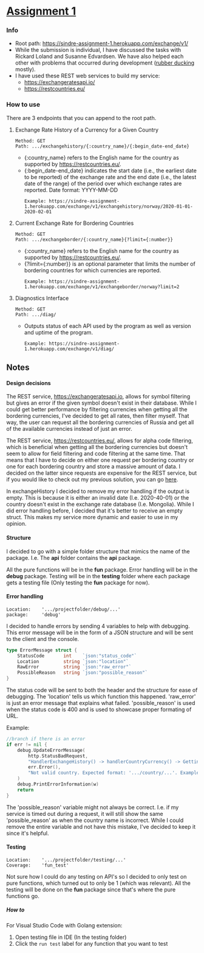 # [Assignment 1](https://git.gvk.idi.ntnu.no/course/prog2005/prog2005-2021/-/wikis/Assignment-1)

### Info
- Root path: https://sindre-assignment-1.herokuapp.com/exchange/v1/
- While the submission is individual, I have discussed the tasks with Rickard Loland and Susanne Edvardsen. We have also helped each other with problems that occurred during development ([rubber ducking](https://en.wikipedia.org/wiki/Rubber_duck_debugging) mostly).
- I have used these REST web services to build my service:
    - https://exchangeratesapi.io/
    - https://restcountries.eu/

### How to use

There are 3 endpoints that you can append to the root path.

1. Exchange Rate History of a Currency for a Given Country
    ```
    Method: GET
    Path: .../exchangehistory/{:country_name}/{:begin_date-end_date}
    ```
    - {:country_name} refers to the English name for the country as supported by https://restcountries.eu/.
    - {:begin_date-end_date} indicates the start date (i.e., the earliest date to be reported) of the exchange rate and the end date (i.e., the latest date of the range) of the period over which exchange rates are reported. Date format: YYYY-MM-DD
        ```
        Example: https://sindre-assignment-1.herokuapp.com/exchange/v1/exchangehistory/norway/2020-01-01-2020-02-01
        ```

2. Current Exchange Rate for Bordering Countries
    ```
    Method: GET
    Path: .../exchangeborder/{:country_name}{?limit={:number}}
    ```
    - {:country_name} refers to the English name for the country as supported by https://restcountries.eu/.
    - {?limit={:number}} is an optional parameter that limits the number of bordering countries for which currencies are reported.
        ```
        Example: https://sindre-assignment-1.herokuapp.com/exchange/v1/exchangeborder/norway?limit=2
        ```

3. Diagnostics Interface
    ```
    Method: GET
    Path: .../diag/
    ```
    - Outputs status of each API used by the program as well as version and uptime of the program.
        ```
        Example: https://sindre-assignment-1.herokuapp.com/exchange/v1/diag/
        ```

## Notes

#### Design decisions

The REST service, https://exchangeratesapi.io, allows for symbol filtering but gives an error if the given symbol doesn't exist in their database. While I could get better performance by filtering currencies when getting all the bordering currencies, I've decided to get all rates, then filter myself. That way, the user can request all the bordering currencies of Russia and get all of the available currencies instead of just an error.

The REST service, https://restcountries.eu/, allows for alpha code filtering, which is beneficial when getting all the bordering currencies but doesn't seem to allow for field filtering and code filtering at the same time. That means that I have to decide on either one request per bordering country or one for each bordering country and store a massive amount of data. I decided on the latter since requests are expensive for the REST service, but if you would like to check out my previous solution, you can go [here](https://git.gvk.idi.ntnu.no/course/prog2005/prog2005-2021-workspace/sindre0830/assignment-1/-/blob/9d4bf54371ce811aae325cad24a74dc5c549d641/api/countryCurrency.go).

In exchangeHistory I decided to remove my error handling if the output is empty. This is because it is either an invalid date (I.e. 2020-40-01) or the country doesn't exist in the exchange rate database (I.e. Mongolia). While I did error handling before, I decided that it's better to receive an empty struct. This makes my service more dynamic and easier to use in my opinion.

#### Structure

I decided to go with a simple folder structure that mimics the name of the package. I.e. The **api** folder contains the **api** package. 

All the pure functions will be in the **fun** package. Error handling will be in the **debug** package. Testing will be in the **testing** folder where each package gets a testing file (Only testing the **fun** package for now).

#### Error handling
```
Location:    '.../projectfolder/debug/...'
package:     'debug'
````

I decided to handle errors by sending 4 variables to help with debugging. This error message will be in the form of a JSON structure and will be sent to the client and the console.
```go
type ErrorMessage struct {
    StatusCode       int    `json:"status_code"`
    Location         string `json:"location"`
    RawError         string `json:"raw_error"`
    PossibleReason   string `json:"possible_reason"`
}
```
The status code will be sent to both the header and the structure for ease of debugging. The 'location' tells us which function this happened. 'raw_error' is just an error message that explains what failed. 'possible_reason' is used when the status code is 400 and is used to showcase proper formating of URL.

Example:
```go
//branch if there is an error
if err != nil {
    debug.UpdateErrorMessage(
        http.StatusBadRequest, 
        "HandlerExchangeHistory() -> handlerCountryCurrency() -> Getting base currency from requested country in URL",
        err.Error(),
        "Not valid country. Expected format: '.../country/...'. Example: '.../norway/...'.",
    )
    debug.PrintErrorInformation(w)
    return
}
```

The 'possible_reason' variable might not always be correct. I.e. if my service is timed out during a request, it will still show the same 'possible_reason' as when the country name is incorrect. While I could remove the entire variable and not have this mistake, I've decided to keep it since it's helpful.

#### Testing
```
Location:    '.../projectfolder/testing/...'
Coverage:    'fun_test'
```

Not sure how I could do any testing on API's so I decided to only test on pure functions, which turned out to only be 1 (which was relevant). All the testing will be done on the **fun** package since that's where the pure functions go.

##### How to

For Visual Studio Code with Golang extension:
1. Open testing file in IDE (In the testing folder)
2. Click the ```run test``` label for any function that you want to test
